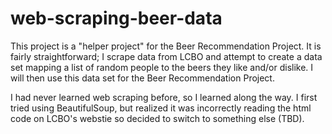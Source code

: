 # web-scraping-beer-data

This project is a "helper project" for the Beer Recommendation Project. It is fairly straightforward; 
 I scrape data from LCBO and attempt to create a data set mapping a list of random people to the beers they like and/or dislike. I will then use this data set for the Beer Recommendation Project.

I had never learned web scraping before, so I learned along the way. I first tried using BeautifulSoup, but realized it was incorrectly reading the html code on LCBO's webstie so decided to switch to something else (TBD).